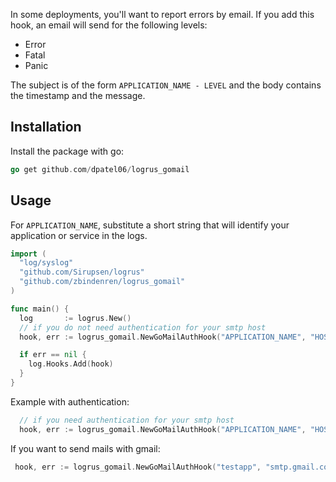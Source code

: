 
In some deployments, you'll want to report errors by email. If you add this hook, an email will send for the following levels:

* Error
* Fatal
* Panic

The subject is of the form `APPLICATION_NAME - LEVEL` and the body contains the timestamp and the message.

## Installation

Install the package with go:

```go
go get github.com/dpatel06/logrus_gomail
```

## Usage

For `APPLICATION_NAME`, substitute a short string that will identify your application or service in the logs.

```go
import (
  "log/syslog"
  "github.com/Sirupsen/logrus"
  "github.com/zbindenren/logrus_gomail"
)

func main() {
  log       := logrus.New()
  // if you do not need authentication for your smtp host
  hook, err := logrus_gomail.NewGoMailAuthHook("APPLICATION_NAME", "HOST", PORT, "FROM", "TO")

  if err == nil {
    log.Hooks.Add(hook)
  }
}
```

Example with authentication:
```go
  // if you need authentication for your smtp host
  hook, err := logrus_gomail.NewGoMailAuthHook("APPLICATION_NAME", "HOST", PORT, "FROM", "TO", "USERNAME", "PASSWORD")
```

If you want to send mails with gmail:
```go
 hook, err := logrus_gomail.NewGoMailAuthHook("testapp", "smtp.gmail.com", 587, "user.name@gmail.com", "user.name@gmail.com", "user.name", "password")
```



